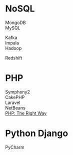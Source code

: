 # NoSQL
MongoDB<br>
MySQL

Kafka<br>
Impala<br>
Hadoop<br>

Redshift<br>

# PHP
Symphony2<br>
CakePHP<br>
Laravel<br>
NetBeans<br>
[PHP: The Right Way](http://www.phptherightway.com/)

# Python Django
PyCharm

